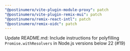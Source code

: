 ```yaml
---
"@postinumero/vite-plugin-module-proxy": patch
"@postinumero/vite-plugin-remix-mui": patch
"@postinumero/remix-react-intl": patch
"@postinumero/remix-oidc": patch
---
```


Update README.md: Include instructions for polyfilling `Promise.withResolvers` in Node.js versions below 22 (#19)
